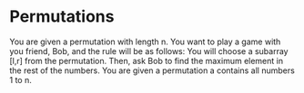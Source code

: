 # Permutations
You are given a permutation with length n. You want to play a game with you friend, Bob, and the rule will be as follows:   You will choose a subarray [l,r] from the permutation. Then, ask Bob to find the maximum element in the rest of the numbers. You are given a permutation a contains all numbers 1 to n.
